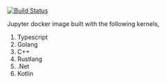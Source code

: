 [![Build Status](https://ci.decryptology.net/api/badges/decryp7/jupyter-docker/status.svg)](https://ci.decryptology.net/decryp7/jupyter-docker)

Jupyter docker image built with the following kernels,
1. Typescript 
2. Golang
3. C++
4. Rustlang
5. .Net
6. Kotlin